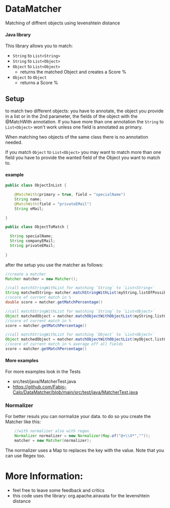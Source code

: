 # DataMatcher
 Matching of diffrent objects using levenshtein distance
#### Java library
This library allows you to match:

- `String` to `List<String>`
- `String` to `List<Object>`
- `Object` to `List<Object>`
   + returns the matched Object
   and creates a Score %
- `Object` to `Object`
  + returns a Score %

## Setup

to match two different objects:
you have to annotate, the object you provide in a list or in the 2nd parameter, the fields of the object with the @MatchWith annotation.
If you have more than one annotation the `String` to `List<Object>` won't work unless one field is annotated as primary.

When matching two objects of the same class there is no annotation needed.

If you match `Object` to `List<Object>` you may want to match more than one field you have to provide the wanted field of the Object you want to match to.

#### example
```java 
public class ObjectInList {

    @MatchWith(primary = true, field = "specialName")
    String name;
    @MatchWith(field = "privateEMail")
    String eMail;

}

public class ObjectToMatch {

  String specialName;
  String companyEMail;
  String privateEMail;
 
}
```

after the setup you use the matcher as follows:

```java
//create a matcher
Matcher matcher = new Matcher();

//call matchStringWithList for matching `String` to `List<String>`
String matchedString= matcher.matchStringWithList(myString,listOfPossibleStrings);
//score of current match in %
double score = matcher.getMatchPercentage()

//call matchStringWithList for matching `String` to `List<Object>`
Object matchedObject = matcher.matchObjectWithObjectList(myString,listOfPossibleObjects);
//score of current match in %
score = matcher.getMatchPercentage()

//call matchStringWithList for matching `Object` to `List<Object>`
Object matchedObject = matcher.matchObjectWithObjectList(myObject,listOfPossibleObjects);
//score of current match in % average off all fields
score = matcher.getMatchPercentage()
```
#### More examples
For more examples look in the Tests 
+ src/test/java/MatcherTest.java
+ https://github.com/Fabio-Calo/DataMatcher/blob/main/src/test/java/MatcherTest.java

### Normalizer
For better resuls you can normalize your data. to do so you create the Matcher like this:
```java
    //with normalizer also with regex
    Normalizer normalizer = new Normalizer(Map.of("@+\\X*",""));
    matcher = new Matcher(normalizer);
```
The normalizer uses a Map to replaces the key with the value. Note that you can use Regex too. 

# More Information:
+ feel free to leave some feedback and critics
+ this code uses the library: 
org.apache.airavata for the levenshtein distance
   
